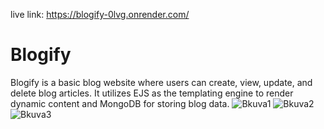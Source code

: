 live link: https://blogify-0lvg.onrender.com/
# Blogify

Blogify is a basic blog website where users can create, view, update, and delete blog articles. It utilizes EJS as the templating engine to render dynamic content and MongoDB for storing blog data.
![Bkuva1](https://github.com/user-attachments/assets/6b1e9d84-ef28-4cfb-83f6-a406dbf2120a)
![Bkuva2](https://github.com/user-attachments/assets/eaf19192-dba8-45a8-967c-67c63eec1724)
![Bkuva3](https://github.com/user-attachments/assets/c06374ab-95cb-474c-b44d-407a533c2c8c)
